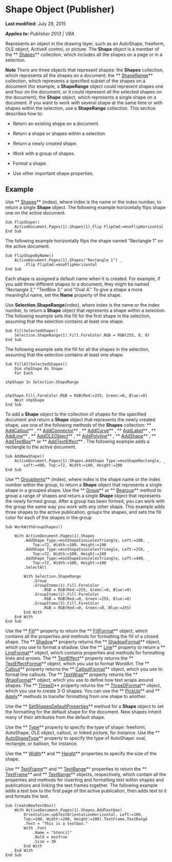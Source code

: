 
# Shape Object (Publisher)

 **Last modified:** July 28, 2015

 _**Applies to:** Publisher 2013 | VBA_

Represents an object in the drawing layer, such as an AutoShape, freeform, OLE object, ActiveX control, or picture. The  **Shape** object is a member of the ** [Shapes](52e069a6-d54b-a11a-1cba-96174329cb02.md)** collection, which includes all the shapes on a page or in a selection.


 **Note**  There are three objects that represent shapes: the  **Shapes** collection, which represents all the shapes on a document; the ** [ShapeRange](c85967c9-af43-747d-7e0b-64ddc22c84be.md)** collection, which represents a specified subset of the shapes on a document (for example, a **ShapeRange** object could represent shapes one and four on the document, or it could represent all the selected shapes on the document); the **Shape** object, which represents a single shape on a document. If you want to work with several shape at the same time or with shapes within the selection, use a **ShapeRange** collection. This section describes how to:


- Return an existing shape on a document.
    
- Return a shape or shapes within a selection.
    
- Return a newly created shape.
    
- Work with a group of shapes.
    
- Format a shape.
    
- Use other important shape properties.
    

## Example

Use  ** [Shapes](52e069a6-d54b-a11a-1cba-96174329cb02.md)** (index), where index is the name or the index number, to return a single **Shape** object. The following example horizontally flips shape one on the active document.


```
Sub FlipShape() 
    ActiveDocument.Pages(1).Shapes(1).Flip FlipCmd:=msoFlipHorizontal 
End Sub
```

The following example horizontally flips the shape named "Rectangle 1" on the active document.




```
Sub FlipShapeByName() 
    ActiveDocument.Pages(1).Shapes("Rectangle 1") _ 
        .Flip FlipCmd:=msoFlipHorizontal 
End Sub
```

Each shape is assigned a default name when it is created. For example, if you add three different shapes to a document, they might be named "Rectangle 2," "TextBox 3," and "Oval 4." To give a shape a more meaningful name, set the  **Name** property of the shape.

Use  **Selection.ShapeRange**(index), where index is the name or the index number, to return a  **Shape** object that represents a shape within a selection. The following example sets the fill for the first shape in the selection, assuming that the selection contains at least one shape.




```
Sub FillSelectedShape() 
    Selection.ShapeRange(1).Fill.ForeColor.RGB = RGB(255, 0, 0) 
End Sub
```

The following example sets the fill for all the shapes in the selection, assuming that the selection contains at least one shape.




```
Sub FillAllSelectedShapes() 
    Dim shpShape As Shape 
    For Each
```




```
shpShape In Selection.ShapeRange 
       
```




```
shpShape.Fill.ForeColor.RGB = RGB(Red:=255, Green:=0, Blue:=0) 
    Next shpShape 
End Sub
```

To add a  **Shape** object to the collection of shapes for the specified document and return a **Shape** object that represents the newly created shape, use one of the following methods of the **Shapes** collection: ** [AddCallout](bbf5f913-fcf0-b700-0c7e-9f0bdc7c6aea.md)** , ** [AddConnector](fd1ef969-7960-2555-e355-9804c86f6c01.md)** , ** [AddCurve](888a35cb-190d-4058-e0d7-a848d77ba920.md)** , ** [AddLabel](5a803aa2-d37f-6da1-7d8b-58ee2dcd8146.md)** , ** [AddLine](43df8878-5640-875f-06e0-37e1feb47b78.md)** , ** [AddOLEObject](c454f9cb-2005-5e55-80a7-6dfbe9c109e5.md)** , ** [AddPolyline](d49fb2bc-4df5-fff8-c741-2c0d35413fc5.md)** , ** [AddShape](500d8cb3-f066-fdb6-09ac-b03c7822e8bd.md)** , ** [AddTextBox](38494902-61d5-2017-819e-248b2b7bc0d1.md)** or ** [AddTextEffect](21af82f1-d507-3c16-72df-bde1b5e00717.md)** . The following example adds a rectangle to the active document.




```
Sub AddNewShape() 
    ActiveDocument.Pages(1).Shapes.AddShape Type:=msoShapeRectangle, _ 
        Left:=400, Top:=72, Width:=100, Height:=200 
End Sub
```

Use  ** [GroupItems](9194f43b-bd8a-76a9-aa8c-17544d052d47.md)** (index), where index is the shape name or the index number within the group, to return a **Shape** object that represents a single shape in a grouped shape. Use the ** [Group](ca3e011f-72ea-904e-da3f-cac7fe24341d.md)** or ** [Regroup](29342a78-9425-2356-963c-36a62a7f3091.md)** method to group a range of shapes and return a single **Shape** object that represents the newly formed group. After a group has been formed, you can work with the group the same way you work with any other shape. This example adds three shapes to the active publication, groups the shapes, and sets the fill color for each of the shapes in the group




```
Sub WorkWithGroupShapes() 
 
    With ActiveDocument.Pages(1).Shapes 
        .AddShape Type:=msoShapeIsoscelesTriangle, Left:=100, _ 
            Top:=72, Width:=100, Height:=100 
        .AddShape Type:=msoShapeIsoscelesTriangle, Left:=250, _ 
            Top:=72, Width:=100, Height:=100 
        .AddShape Type:=msoShapeIsoscelesTriangle, Left:=400, _ 
            Top:=72, Width:=100, Height:=100 
        .SelectAll 
 
        With Selection.ShapeRange 
            .Group 
            .GroupItems(1).Fill.ForeColor _ 
                .RGB = RGB(Red:=255, Green:=0, Blue:=0) 
            .GroupItems(2).Fill.ForeColor _ 
                .RGB = RGB(Red:=0, Green:=255, Blue:=0) 
            .GroupItems(3).Fill.ForeColor _ 
                .RGB = RGB(Red:=0, Green:=0, Blue:=255) 
        End With 
    End With 
End Sub
```

Use the  ** [Fill](ff1b8d02-150e-e023-2f0a-b1608cc99644.md)** property to return the ** [FillFormat](0a5d4f7a-c42a-28ad-c86d-ac9828a3b874.md)** object, which contains all the properties and methods for formatting the fill of a closed shape. The ** [Shadow](cfb908ae-ef1d-9539-1f82-2693cbe38d97.md)** property returns the ** [ShadowFormat](b23ab92e-5e49-8d8d-69d5-93d391a9edb2.md)** object, which you use to format a shadow. Use the ** [Line](3d53f917-87ad-159d-65c3-e6fdfa72b15e.md)** property to return a ** [LineFormat](9c973f5a-b2d2-78b1-24c3-350f1ba4c2ab.md)** object, which contains properties and methods for formatting lines and arrows. The ** [TextEffect](187b55f8-9593-6a00-61e6-dbcf5c56b987.md)** property returns the ** [TextEffectFormat](672d0ef0-cbcd-05ef-9aa5-b986c7b045ac.md)** object, which you use to format WordArt. The ** [Callout](e0682bb4-1129-fa58-b28c-46d7ce2fad0c.md)** property returns the ** [CalloutFormat](1f54aba3-3872-e668-fe76-1966d1a62cca.md)** object, which you use to format line callouts. The ** [TextWrap](e641d9a5-5b63-06d0-a0c3-d3feb1910159.md)** property returns the ** [WrapFormat](b6f80d40-2043-6944-3ed8-f26635c7fa4d.md)** object, which you use to define how text wraps around shapes. The ** [ThreeD](e3430bb2-2f2a-14a6-8eb4-98a29a96ad1c.md)** property returns the ** [ThreeDFormat](11d57330-c99e-5aa9-d47c-2c5d2846ed4d.md)** object, which you use to create 3-D shapes. You can use the ** [PickUp](12b59235-db2d-b451-de8e-9e8df6bfeb1c.md)** and ** [Apply](711c72b6-3618-be0b-fb72-9f68fdbcc4a8.md)** methods to transfer formatting from one shape to another.



Use the  ** [SetShapesDefaultProperties](3f7d7143-3a08-6ff4-c28e-86598212a876.md)** method for a **Shape** object to set the formatting for the default shape for the document. New shapes inherit many of their attributes from the default shape.

Use the  ** [Type](bb712dd4-5d81-10e0-9b4c-4af6a09a3c71.md)** property to specify the type of shape: freeform, AutoShape, OLE object, callout, or linked picture, for instance. Use the ** [AutoShapeType](f469dc31-a620-5561-ce57-fbff8a5536c0.md)** property to specify the type of AutoShape: oval, rectangle, or balloon, for instance.



Use the  ** [Width](0b7c5b57-1968-dabb-1e19-9f1d450cea7f.md)** and ** [Height](2796ae7e-f4b9-4d79-ff98-d5807286b41e.md)** properties to specify the size of the shape.



Use  ** [TextFrame](fc654905-d56b-9a6c-28fa-4b54bf2a8686.md)** and ** [TextRange](31aa92d1-852f-3742-defa-94485411bcc3.md)** properties to return the ** [TextFrame](95e88f5a-b3dc-272e-7c1d-5282c97ae11e.md)** and ** [TextRange](566f240b-d2a6-8cb3-9eb7-68328d6c28bd.md)** objects, respectively, which contain all the properties and methods for inserting and formatting text within shapes and publications and linking the text frames together. The following example adds a text box to the first page of the active publication, then adds text to it and formats the text.




```
Sub CreateNewTextBox() 
    With ActiveDocument.Pages(1).Shapes.AddTextbox( _ 
        Orientation:=pbTextOrientationHorizontal, Left:=100, _ 
        Top:=100, Width:=200, Height:=100).TextFrame.TextRange 
        .Text = "This is a textbox." 
        With .Font 
            .Name = "Stencil" 
            .Bold = msoTrue 
            .Size = 30 
        End With 
    End With 
End Sub
```

